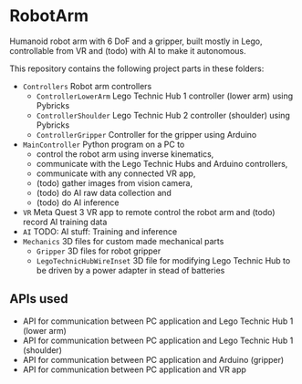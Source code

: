 # RobotArm

Humanoid robot arm with 6 DoF and a gripper, built mostly in Lego, controllable from VR and (todo) with AI to make it autonomous.

This repository contains the following project parts in these folders:
- `Controllers` Robot arm controllers
  - `ControllerLowerArm` Lego Technic Hub 1 controller (lower arm) using Pybricks
  - `ControllerShoulder` Lego Technic Hub 2 controller (shoulder) using Pybricks
  - `ControllerGripper` Controller for the gripper using Arduino
- `MainController` Python program on a PC to 
  - control the robot arm using inverse kinematics,
  - communicate with the Lego Technic Hubs and Arduino controllers,
  - communicate with any connected VR app,
  - (todo) gather images from vision camera,
  - (todo) do AI raw data collection and
  - (todo) do AI inference
- `VR` Meta Quest 3 VR app to remote control the robot arm and (todo) record AI training data
- `AI` TODO: AI stuff: Training and inference
- `Mechanics` 3D files for custom made mechanical parts
  - `Gripper` 3D files for robot gripper
  - `LegoTechnicHubWireInset` 3D file for modifying Lego Technic Hub to be driven by a power adapter in stead of batteries

## APIs used
- API for communication between PC application and Lego Technic Hub 1 (lower arm)
- API for communication between PC application and Lego Technic Hub 1 (shoulder)
- API for communication between PC application and Arduino (gripper)
- API for communication between PC application and VR app
